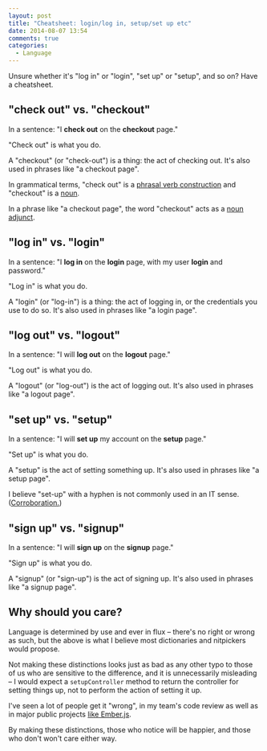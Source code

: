 ```yaml
---
layout: post
title: "Cheatsheet: login/log in, setup/set up etc"
date: 2014-08-07 13:54
comments: true
categories:
  - Language
---
```


Unsure whether it's "log in" or "login", "set up" or "setup", and so on? Have a cheatsheet.


## "check out" vs. "checkout"

In a sentence: "I **check out** on the **checkout** page."

"Check out" is what you do.

A "checkout" (or "check-out") is a thing: the act of checking out. It's also used in phrases like "a checkout page".

In grammatical terms, "check out" is a [phrasal verb construction](http://en.wikipedia.org/wiki/Phrasal_verb) and "checkout" is a [noun](http://en.wikipedia.org/wiki/Noun).

In a phrase like "a checkout page", the word "checkout" acts as a [noun adjunct](http://en.wikipedia.org/wiki/Noun_adjunct).


## "log in" vs. "login"

In a sentence: "I **log in** on the **login** page, with my user **login** and password."

"Log in" is what you do.

A "login" (or "log-in") is a thing: the act of logging in, or the credentials you use to do so. It's also used in phrases like "a login page".


## "log out" vs. "logout"

In a sentence: "I will **log out** on the **logout** page."

"Log out" is what you do.

A "logout" (or "log-out") is the act of logging out. It's also used in phrases like "a logout page".


## "set up" vs. "setup"

In a sentence: "I will **set up** my account on the **setup** page."

"Set up" is what you do.

A "setup" is the act of setting something up. It's also used in phrases like "a setup page".

I believe "set-up" with a hyphen is not commonly used in an IT sense. ([Corroboration.](http://www.future-perfect.co.uk/grammar-tip/is-it-setup-set-up-or-set-up/))


## "sign up" vs. "signup"

In a sentence: "I will **sign up** on the **signup** page."

"Sign up" is what you do.

A "signup" (or "sign-up") is the act of signing up. It's also used in phrases like "a signup page".


## Why should you care?

Language is determined by use and ever in flux – there's no right or wrong as such, but the above is what I believe most dictionaries and nitpickers would propose.

Not making these distinctions looks just as bad as any other typo to those of us who are sensitive to the difference, and it is unnecessarily misleading – I would expect a `setupController` method to return the controller for setting things up, not to perform the action of setting it up.

I've seen a lot of people get it "wrong", in my team's code review as well as in major public projects [like Ember.js](https://github.com/emberjs/ember.js/issues/5099).

By making these distinctions, those who notice will be happier, and those who don't won't care either way.
